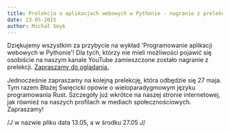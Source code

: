 ```yaml
---
title: Prelekcja o aplikacjach webowych w Pythonie - nagranie z prelekcji dostępne na YouTube
date: 13-05-2015
author: Michał Smyk
---
```

Dziękujemy wszystkim za przybycie na wykład 'Programowanie aplikacji webowych w Pythonie'! Dla tych, którzy nie mieli możliwości pojawić się osobiście na naszym kanale YouTube zamieszczone zostało nagranie z prelekcji. <a href="https://www.youtube.com/watch?v=2MzTUtpkRiQ">Zapraszamy do oglądania.</a>

Jednocześnie zapraszamy na kolejną prelekcję, która odbędzie się 27 maja. Tym razem Błażej Święcicki opowie o wieloparadygmowym języku programowania Rust. Szczegóły już wkrótce na naszej stronie internetowej, jak również na naszych profilach w mediach społecznościowych. Zapraszamy!

/*J* w nazwie pliku data 13.05, a w środku 27.05 *J*/